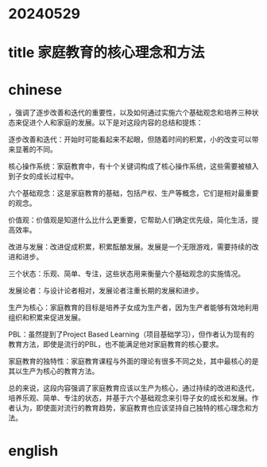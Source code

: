 
# 20240529

# title 家庭教育的核心理念和方法

# chinese 

，强调了逐步改善和迭代的重要性，以及如何通过实施六个基础观念和培养三种状态来促进个人和家庭的发展。以下是对这段内容的总结和提炼：

逐步改善和迭代：开始时可能看起来不起眼，但随着时间的积累，小的改变可以带来显著的不同。

核心操作系统：家庭教育中，有十个关键词构成了核心操作系统，这些需要被植入到子女的成长过程中。

六个基础观念：这是家庭教育的基础，包括产权、生产等概念，它们是相对最重要的观念。

价值观：价值观是知道什么比什么更重要，它帮助人们确定优先级，简化生活，提高效率。

改进与发展：改进促成积累，积累酝酿发展。发展是一个无限游戏，需要持续的改进和进步。

三个状态：乐观、简单、专注，这些状态用来衡量六个基础观念的实施情况。

发展论者：与设计论者相对，发展论者注重长期的发展和进步。

生产为核心：家庭教育的目标是培养子女成为生产者，因为生产者能够有效地利用组织和积累来促进发展。

PBL：虽然提到了Project Based Learning（项目基础学习），但作者认为现有的教育方法，即使是流行的PBL，也不能满足他对家庭教育的核心要求。

家庭教育的独特性：家庭教育课程与外面的理论有很多不同之处，其中最核心的是其以生产为核心的教育方法。

总的来说，这段内容强调了家庭教育应该以生产为核心，通过持续的改进和迭代，培养乐观、简单、专注的状态，并基于六个基础观念来引导子女的成长和发展。作者认为，即使面对流行的教育趋势，家庭教育也应该坚持自己独特的核心理念和方法。

# english

